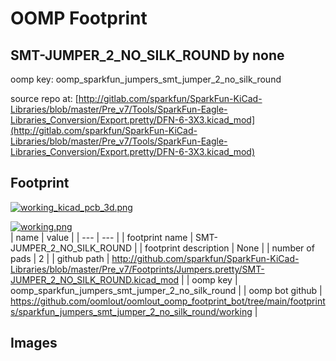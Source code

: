 # OOMP Footprint  
## SMT-JUMPER_2_NO_SILK_ROUND  by none  
  
oomp key: oomp_sparkfun_jumpers_smt_jumper_2_no_silk_round  
  
source repo at: [http://gitlab.com/sparkfun/SparkFun-KiCad-Libraries/blob/master/Pre_v7/Tools/SparkFun-Eagle-Libraries_Conversion/Export.pretty/DFN-6-3X3.kicad_mod](http://gitlab.com/sparkfun/SparkFun-KiCad-Libraries/blob/master/Pre_v7/Tools/SparkFun-Eagle-Libraries_Conversion/Export.pretty/DFN-6-3X3.kicad_mod)  
## Footprint  
  
[![working_kicad_pcb_3d.png](working_kicad_pcb_3d_600.png)](working_kicad_pcb_3d.png)  
  
[![working.png](working_600.png)](working.png)  
| name | value | 
| --- | --- | 
| footprint name | SMT-JUMPER_2_NO_SILK_ROUND | 
| footprint description | None | 
| number of pads | 2 | 
| github path | http://github.com/sparkfun/SparkFun-KiCad-Libraries/blob/master/Pre_v7/Footprints/Jumpers.pretty/SMT-JUMPER_2_NO_SILK_ROUND.kicad_mod | 
| oomp key | oomp_sparkfun_jumpers_smt_jumper_2_no_silk_round | 
| oomp bot github | https://github.com/oomlout/oomlout_oomp_footprint_bot/tree/main/footprints/sparkfun_jumpers_smt_jumper_2_no_silk_round/working | 
## Images  
